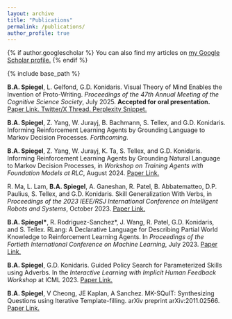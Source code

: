 ```yaml
---
layout: archive
title: "Publications"
permalink: /publications/
author_profile: true
---
```


{% if author.googlescholar %}
  You can also find my articles on <u><a href="{{author.googlescholar}}">my Google Scholar profile</a>.</u>
{% endif %}

{% include base_path %}

**B.A. Spiegel**, L. Gelfond, G.D. Konidaris. Visual Theory of Mind Enables the Invention of Proto-Writing. _Proceedings of the 47th Annual Meeting of the Cognitive Science Society_, July 2025. **Accepted for oral presentation.** <u><a href="https://benjaminaspiegel.com/files/Siggame_CogSci_2025.pdf">Paper Link</a>. <a href="https://x.com/superspeeg/status/1914691313318105305">Twitter/X Thread</a>. <a href="https://www.perplexity.ai/page/new-study-finds-that-ai-learns-u6myMBdRSX6Rb.SCTD8B9g">Perplexity Snippet</a>.</u>

**B.A. Spiegel**, Z. Yang, W. Jurayj, B. Bachmann, S. Tellex, and G.D. Konidaris. Informing Reinforcement Learning Agents by Grounding Language to Markov Decision Processes. _Forthcoming_.

**B.A. Spiegel**, Z. Yang, W. Jurayj, K. Ta, S. Tellex, and G.D. Konidaris. Informing Reinforcement Learning Agents by Grounding Natural Language to Markov Decision Processes, in _Workshop on Training Agents with Foundation Models at RLC_, August 2024. <u><a href="https://benjaminaspiegel.com/files/NL2RLang_RLC_2023_TAFM.pdf">Paper Link</a>.</u>

R. Ma, L. Lam, **B.A. Spiegel**, A. Ganeshan, R. Patel, B. Abbatematteo, D.P. Paulius, S. Tellex, and G.D. Konidaris. Skill Generalization With Verbs, in _Proceedings of the 2023 IEEE/RSJ International Conference on Intelligent Robots and Systems_, October 2023. <u><a href="https://cs.brown.edu/~gdk/pubs/skillgen_verbs.pdf">Paper Link</a>.</u>

**B.A. Spiegel\***, R. Rodriguez-Sanchez\*, J. Wang, R. Patel, G.D. Konidaris, and S. Tellex. RLang: A Declarative Language for Describing Partial World Knowledge to Reinforcement Learning Agents. In _Proceedings of the Fortieth International Conference on Machine Learning_, July 2023. <u><a href="https://benjaminaspiegel.com/files/RLang_ICML2023__With_Objects_.pdf">Paper Link</a>.</u>

**B.A. Spiegel**, G.D. Konidaris. Guided Policy Search for Parameterized Skills using Adverbs. In the _Interactive Learning with Implicit Human Feedback Workshop_ at ICML 2023. <u><a href="https://benjaminaspiegel.com/files/Adverbs_ICML_Workshop.pdf">Paper Link</a>.</u>

**B.A. Spiegel**, V Cheong, JE Kaplan, A Sanchez. MK-SQuIT: Synthesizing Questions using Iterative Template-filling. arXiv preprint arXiv:2011.02566. <u><a href="https://arxiv.org/abs/2011.02566">Paper Link</a>.</u>
